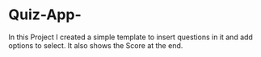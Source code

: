 # Quiz-App-
In this Project I created a simple template to insert questions in it and add options to select. It also shows the Score at the end.
